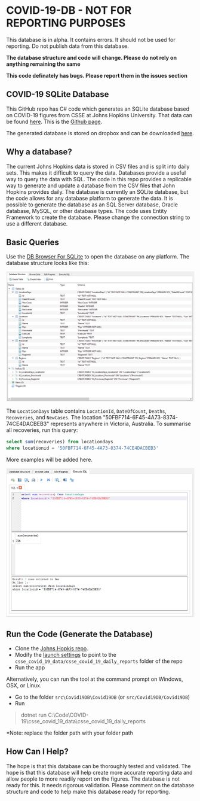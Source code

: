# COVID-19-DB - NOT FOR REPORTING PURPOSES

This database is in alpha. It contains errors. It should not be used for reporting. Do not publish data from this database.

**The database structure and code will change. Please do not rely on anything remaining the same**

**This code definately has bugs. Please report them in the issues section**

## COVID-19 SQLite Database 
This GitHub repo has C# code which generates an SQLite database based on COVID-19 figures from CSSE at Johns Hopkins University. That data can be found [here](https://github.com/CSSEGISandData/COVID-19/tree/master/csse_covid_19_data/csse_covid_19_daily_reports). This is the [Github page](https://github.com/CSSEGISandData/COVID-19).

The generated database is stored on dropbox and can be downloaded [here](https://www.dropbox.com/s/nufca83rt25tb7y/Covid19Db.db?dl=0).

## Why a database?
The current Johns Hopkins data is stored in CSV files and is split into daily sets. This makes it difficult to query the data. Databases provide a useful way to query the data with SQL. The code in this repo provides a replicable way to generate and update a database from the CSV files that John Hopkins provides daily. The database is currently an SQLite database, but the code allows for any database platform to generate the data. It is possible to generate the database as an SQL Server database, Oracle database, MySQL, or other database types. The code uses Entity Framework to create the database. Please change the connection string to use a different database.

## Basic Queries
Use the [DB Browser For SQLite](https://sqlitebrowser.org/) to open the database on any platform. The database structure looks like this:

![Database Structure](Images/DBStructure.png)

The `LocationDays` table contains `LocationId`, `DateOfCount`, `Deaths`, `Recoveries`, and `NewCases`. The location "50FBF714-6F45-4A73-8374-74CE4DACBEB3" represents anywhere in Victoria, Australia. To summarise all recoveries, run this query:

```sql
select sum(recoveries) from locationdays 
where locationid = '50FBF714-6F45-4A73-8374-74CE4DACBEB3' 
```

More examples will be added here.

![Summary Query](Images/SummaryQuery.png)

## Run the Code (Generate the Database)

- Clone the [Johns Hopkis repo](https://github.com/CSSEGISandData/COVID-19).
- Modify the [launch settings](https://github.com/MelbourneDeveloper/COVID-19-DB/blob/4f27a3fa49e11a780fda1d5dbad2b616cd7d3cd6/src/Covid19DB/Covid19DB/Properties/launchSettings.json#L5) to point to the `csse_covid_19_data/csse_covid_19_daily_reports` folder of the repo
- Run the app

Alternatively, you can run the tool at the command prompt on Windows, OSX, or Linux.

- Go to the folder `src\Covid19DB\Covid19DB` (or `src/Covid19DB/Covid19DB`)
- Run 
> dotnet run C:\Code\COVID-19\csse_covid_19_data\csse_covid_19_daily_reports

*Note: replace the folder path with your folder path

## How  Can I Help?

The hope is that this database can be thoroughly tested and validated. The hope is that this database will help create more accurate reporting data and allow people to more readily report on the figures. The database is not ready for this. It needs rigorous validation. Please comment on the database structure and code to help make this database ready for reporting.
